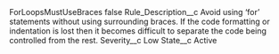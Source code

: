 <?xml version="1.0" encoding="UTF-8"?>
<CustomMetadata xmlns="http://soap.sforce.com/2006/04/metadata" xmlns:xsi="http://www.w3.org/2001/XMLSchema-instance" xmlns:xsd="http://www.w3.org/2001/XMLSchema">
    <label>ForLoopsMustUseBraces</label>
    <protected>false</protected>
    <values>
        <field>Rule_Description__c</field>
        <value xsi:type="xsd:string">Avoid using ‘for’ statements without using surrounding braces. If the code formatting or indentation is lost then it becomes difficult to separate the code being controlled from the rest.</value>
    </values>
    <values>
        <field>Severity__c</field>
        <value xsi:type="xsd:string">Low</value>
    </values>
    <values>
        <field>State__c</field>
        <value xsi:type="xsd:string">Active</value>
    </values>
</CustomMetadata>
